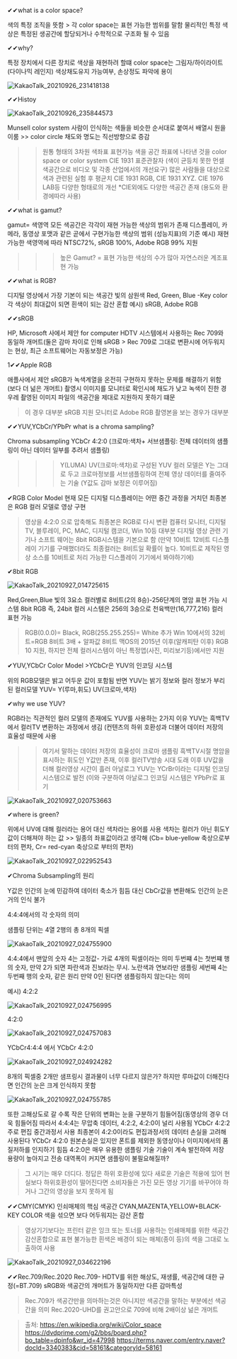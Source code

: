 ✔✔what is a color space? 

색의 특정 조직을 뜻함 > 각 color space는 표현 가능한 범위를 말함 
물리적인 특정 색상은 특정된 생공간에 할당되거나 수학적으로 구조화 될 수 있음 

✔✔why? 

특정 장치에서 다른 장치로 색상을 재현하려 할떄 color space는 그림자/하이라이트(다이나믹 레인지) 색상채도유지 가능여부, 손상정도 파악에 용이 

![KakaoTalk_20210926_231418138](https://user-images.githubusercontent.com/90597861/134844385-e35ec36d-2f89-4f8b-922b-f010ebd24e6f.jpg)

✔✔Histoy 

![KakaoTalk_20210926_235844573](https://user-images.githubusercontent.com/90597861/134844751-21d1c8c1-6f10-4818-9051-9bf677827bec.png)

Munsell color system 
사람이 인식하는 색들을 비슷한 순서대로 붙여서 배열시 원을 이룸 >> color circle 
채도와 명도는 직선방향으로 증감 
>>원통 형태의 3차원 색좌표 표현가능 
색을 공간 좌표에 나타낸 것을 color space or color system 
CIE 1931 표준관찰자 
(색이 균등치 못한 먼셀 색공간으로 비디오 및 각종 산업에서의 개선요구)
많은 사람들을 대상으로 색과 관련된 실험 후 평균치 CIE 1931 RGB, CIE 1931 XYZ. CIE 1976 LAB등 다양한 형태로의 개선 
*CIE외에도 다양한 색공간 존재 (용도와 환경에따라 사용) 

✔✔what is gamut? 

gamut= 색영역 
모든 색공간은 각각이 재현 가능한 색상의 범위가 존재
디스플레이, 카메라, 동영상 포맷과 같은 곧에서 구현가능한 색상의 범위 (성능지표)의 기준 예시) 재현 가능한 색영역에 따라 NTSC72%, sRGB 100%, Adobe RGB 99% 지원 
>>>높은 Gamut? = 표현 가능한 색상의 수가 많아 자연스러운 계조표현 가능 

✔✔what is RGB?

디지털 영상에서 가장 기본이 되는 색공간 
빛의 삼원색 
Red, Green, Blue -Key color 
각 색상이 최대값이 되면 흰색이 되는 감산 혼합 예시) sRGB, Adobe RGB 

✔✔sRGB 

HP, Microsoft 사에서 제안 for computer 
HDTV 시스템에서 사용하는 Rec 709와 동일하 개머트(둘은 감마 차이로 인해 sRGB > Rec 709로 그대로 변환시에 어두워지는 현상, 최근 소프트웨어는 자동보정은 가능) 

1✔✔Apple RGB 

애플사에서 제안 
sRGB가 녹색계열을 온전히 구현하지 못하는 문제를 해결하기 위함 (보다 더 넒은 개머트) 
촬영시 이미지를 모니터로 확인시에 채도가 낮고 녹색이 진한 경우레 촬영된 이미지 파일의 색공간을 제대로 지원하지 못하기 떄문 
> 이 경우 대부분 sRGB 지원 모니터로 Adobe RGB 촬영본을 보는 경우가 대부분 

✔✔YUV,YCbCr/YPbPr what is a chroma sampling? 

Chroma subsampling YCbCr 4:2:0
(크로마:색차+ 서브샘플링: 전체 데이터의 샘플링이 아닌 데이터 일부를 추려서 샘플링) 
>>> Y(LUMA) UV(크로마:색차)로 구성된 YUV 컬러 모델은 Y는 그대로 두고 크로마정보를 서브샘플링하여 전체 영상 데이터를 줄여주는 기술 (Y값도 감마 보정은 이루어짐) 

✔RGB Color Model 
현재 모든 디지털 디스플레이는 어떤 중간 과정을 거치던 최종본은 RGB 컬러 모델로 영상 구현 
>영상을 4:2:0 으로 압축해도 최종본은 RGB로 다시 변환 
컴퓨터 모니터, 디지털 TV, 블루레이, PC, MAC, 디지털 캠코더, Win 10등 대부분 디지털 영상 관련 기기나 소프트 웨어는 8bit RGB시스템을 기본으로 함 
>(만약 10비트 12비트 디스플레이 기기를 구매했더라도 최종컬러는 8비트일 확률이 높다. 10비트로 제작된 영상 소스를 10비트로 처리 가능한 디스플레이 기기에서 봐야하기에)

✔8bit RGB 

![KakaoTalk_20210927_014725615](https://user-images.githubusercontent.com/90597861/134845392-bf72398d-8f52-4e3e-95f1-53ec49683a1c.jpg)

Red,Green,Blue 빛의 3요소 컬러별로 8비트(2의 8승)-256단계의 명암 표현 가능 시스템 
8bit RGB 즉, 24bit 컬러 시스템은 256의 3승으로 천육백만(16,777,216) 컬러 표현 가능 
>RGB(0.0.0)= Black, RGB(255.255.255)= White 
>추가 Win 10에서의 32비트=RGB 8비트 3배 + 알파값 8비트 
>맥OS의 2015년 이후(알캐피탄 이후) RGB 10 지원, 하지만 전체 컬러시스템이 아닌 특정앱(사진, 미리보기등)에서만 지원 

✔YUV,YCbCr Color Model >YCbCr은 YUV의 인코딩 시스템 

위의 RGB모델은 밝고 어두운 값이 포함됨 
반면 YUV는 밝기 정보와 컬러 정보가 부리된 컬러모델 
YUV= Y(루마,휘도) UV(크로마,색차) 

✔why we use YUV?

RGB라는 직관적인 컬러 모델의 존재에도 YUV를 사용하는 2가지 이유 
YUV는 흑백TV에서 컬러TV 변환하는 과정에서 생김 (컨텐츠의 하위 호환성과 더불어 데이터 저장의 효율성 때문에 사용 
>> 여기서 말하는 데이터 저장의 효율성이 크로마 샘플링 
흑백TV시절 명암을 표시하는 휘도인 Y값만 존재, 이후 컬러TV방송 시대 도래 이후 UV값을 더해 컬러영상 
시간이 흘러 아날로그 YUV는 YCrBr이라는 디지털 인코딩 시스템으로 발전 (이와 구분하여 아날로그 인코딩 시스템은 YPbPr로 표기 

![KakaoTalk_20210927_020753663](https://user-images.githubusercontent.com/90597861/134846445-f3cc32a7-d669-48e0-b0d8-5e702da90e08.jpg)

✔where is green? 

위에서 UV에 대해 컬러라는 용어 대신 색차라는 용어를 사용 
색차는 컬러가 아닌 휘도Y값이 더해져야 하는 값 >> 일종의 좌표값이라고 생각해 (Cb= blue-yellow 축상으로부터의 편차, Cr= red-cyan 축상으로 부터의 편차) 

![KakaoTalk_20210927_022952543](https://user-images.githubusercontent.com/90597861/134846646-550297c9-bb1f-4fe3-96c0-f84944e50fcb.jpg)

✔Chroma Subsampling의 원리 

Y값은 인간의 눈에 민감하여 데이터 축소가 힘듬 
대신 CbCr값을 변환해도 인간의 눈은 거의 인식 불가 

4:4:4에서의 각 숫자의 의미 

샘플링 단위는 4열 2행의 총 8개의 픽셀 

![KakaoTalk_20210927_024755900](https://user-images.githubusercontent.com/90597861/134849164-279bf63b-bd65-403d-a5e5-eb2ab76d1264.jpg)

4:4:4에서 
맨앞의 숫자 4는 고정값- 가로 4개의 픽셀이라는 의미 
두번쨰 4는 첫번쨰 행의 숫자, 만약 2가 되면 파란색과 진보라는 무시. 노란색과 연보라만 샘플링 
세번째 4는 두번째 행의 숫자, 같은 원리 
만약 0인 된다면 샘플링하지 않는다는 의미 

예시) 4:2:2

![KakaoTalk_20210927_024756995](https://user-images.githubusercontent.com/90597861/134849498-5f83423c-664c-45dc-8644-4528d69c4c2f.jpg)

4:2:0

![KakaoTalk_20210927_024757083](https://user-images.githubusercontent.com/90597861/134849516-3da1b07f-f8dd-4fb8-8b81-9ef19e90a886.jpg)

YCbCr4:4:4 에서 YCbCr 4:2:0

![KakaoTalk_20210927_024924282](https://user-images.githubusercontent.com/90597861/134849575-d776ffff-3e70-4587-ae9d-4e5e434fba2f.jpg)

8개의 픽셀중 2개만 샘프링시 결과물이 너무 다르지 않은가? 
하지만 루마값이 더해진다면 인간의 눈은 크게 인식하지 못함 

![KakaoTalk_20210927_024755785](https://user-images.githubusercontent.com/90597861/134849720-818bc616-7263-4bda-a691-d97f6eac0f98.jpg)

또한 고해상도로 갈 수록 작은 단위의 변화는 눈을 구분하기 힘들어짐(동영상의 경우 더욱 힘들어짐
따라서 4:4:4는 무압축 데이터, 4:2:2, 4:2:0이 널리 사용됨 
YCbCr 4:2:2 
주로 편집 중간과정서 사용 최종본이 4:2:0이라도 편집과정서의 데이터 손실을 고려해 사용된다 
YCbCr 4:2:0 
원본손실은 있지만 폰트를 제외한 동영상이나 이미지에서의 품질저하를 인지하기 힘듬 
4:2:0은 매우 유용한 샘플링 기술 
기술이 계속 발전하여 저장 용량이 높아지고 전송 대역폭이 커지면 샘플링이 불필요해질까? 
>그 시기는 매우 더디다. 정답은 하위 호환성에 있다 
>새로운 기술은 적용에 있어 현실보다 하위호환성이 떨어진다면 소비자들은 가진 모든 영상 기기를 바꾸어야 하거나 그간의 영상을 보지 못하게 됨 

✔✔CMY(CMYK) 
인쇠매체의 핵심 색공간 
CYAN,MAZENTA,YELLOW+BLACK-KEY COLOR 
색을 섞으면 보다 어두워지는 감산 혼합 
>영상기기보다는 프린터 같은 잉크 또는 토너를 사용하는 인쇄매체를 위한 색공간 
>감산혼합으로 표현 불가능한 흰색은 배경이 되는 매체(종이 등)의 색을 그대로 노출하여 사용 

![KakaoTalk_20210927_034622196](https://user-images.githubusercontent.com/90597861/134850501-d5d8eb37-4249-471c-9ca6-a4bbbe3a74e8.jpg)

✔✔Rec.709/Rec.2020 
Rec.709- HDTV를 위한 해상도, 재생률, 색공간에 대한 규정(=BT.709) 
sRGB와 색공간의 개머트가 동일하지만 다른 감마특성 
>Rec.709가 색공간만을 의마하는것은 아니지만 색공간을 말하는 부분에선 색공간을 의미 
Rec.2020-UHD를 권고안으로 709에 비해 2배이상 넒은 개머트 

> 출처: https://en.wikipedia.org/wiki/Color_space
>       https://dvdprime.com/g2/bbs/board.php?bo_table=dpinfo&wr_id=47998
>       https://terms.naver.com/entry.naver?docId=3340383&cid=58161&categoryId=58161

